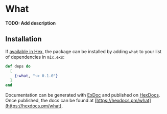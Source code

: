 # What

**TODO: Add description**

## Installation

If [available in Hex](https://hex.pm/docs/publish), the package can be installed
by adding `what` to your list of dependencies in `mix.exs`:

```elixir
def deps do
  [
    {:what, "~> 0.1.0"}
  ]
end
```

Documentation can be generated with [ExDoc](https://github.com/elixir-lang/ex_doc)
and published on [HexDocs](https://hexdocs.pm). Once published, the docs can
be found at [https://hexdocs.pm/what](https://hexdocs.pm/what).

